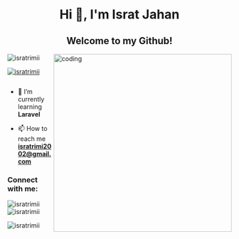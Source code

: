<h1 align="center">Hi 👋, I'm Israt Jahan</h1>
<h2 align="center">Welcome to my Github!</h3>

<img align="right" alt="coding" width="400" src="https://img.freepik.com/free-vector/girl-using-laptop-with-binary-code_1308-114505.jpg?semt=ais_hybrid">

<p align="left"> <img src="https://komarev.com/ghpvc/?username=isratrimii&label=Profile%20views&color=0e75b6&style=flat" alt="isratrimii" /> </p>

<p align="left"> <a href="https://github.com/ryo-ma/github-profile-trophy"><img src="https://github-profile-trophy.vercel.app/?username=isratrimii" alt="isratrimii" /></a> </p>

<p align="left"> <a href="https://twitter.com/" target="blank"><img src="https://img.shields.io/twitter/follow/?logo=twitter&style=for-the-badge" alt="" /></a> </p>

- 🌱 I’m currently learning **Laravel**

- 📫 How to reach me **isratrimi2002@gmail.com**

<h3 align="left">Connect with me:</h3>
<p align="left">
</p>

<p><img align="left" src="https://github-readme-stats.vercel.app/api/top-langs?username=isratrimii&show_icons=true&locale=en&layout=compact" alt="isratrimii" /></p>

<p>&nbsp;<img align="center" src="https://github-readme-stats.vercel.app/api?username=isratrimii&show_icons=true&locale=en" alt="isratrimii" /></p>

<p><img align="center" src="https://github-readme-streak-stats.herokuapp.com/?user=isratrimii&" alt="isratrimii" /></p>
